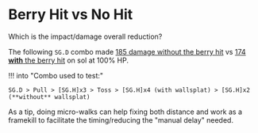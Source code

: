 # Berry Hit vs No Hit

Which is the impact/damage overall reduction?

The following `SG.D` combo made [185 damage without the berry hit](https://youtu.be/NwHo9cRwiws) vs [174 **with** the berry hit](https://youtu.be/tPFZmveH_Qg) on sol at 100% HP.

!!! into "Combo used to test:"

    SG.D > Pull > [SG.H]x3 > Toss > [SG.H]x4 (with wallsplat) > [SG.H]x2 (**without** wallsplat)

As a tip, doing micro-walks can help fixing both distance and work as a framekill to facilitate the timing/reducing the "manual delay" needed.